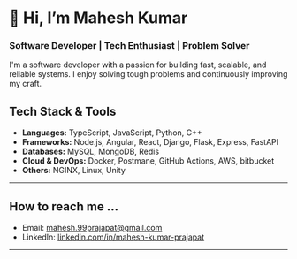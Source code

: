 # 👋 Hi, I’m Mahesh Kumar
### Software Developer | Tech Enthusiast | Problem Solver
I'm a software developer with a passion for building fast, scalable, and reliable systems. I enjoy solving tough problems and continuously improving my craft. 

## Tech Stack & Tools

- **Languages:** TypeScript, JavaScript, Python, C++ 
- **Frameworks:** Node.js, Angular, React, Django, Flask, Express, FastAPI
- **Databases:** MySQL, MongoDB, Redis  
- **Cloud & DevOps:** Docker, Postmane, GitHub Actions, AWS, bitbucket 
- **Others:** NGINX, Linux, Unity
---
## How to reach me ...

- Email: mahesh.99prajapat@gmail.com 
- LinkedIn: [linkedin.com/in/mahesh-kumar-prajapat](https://linkedin.com/in/mahesh-kumar-prajapat)
---
